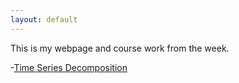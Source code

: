 ```yaml
---
layout: default
---
```




This is my webpage and course work from the week.

-[Time Series Decomposition](/timeseries/index.md)
